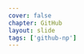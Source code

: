 ```yaml
---
cover: false
chapter: GitHub
layout: slide
tags: ['github-np']
---
```


<div class="octicon octicon-comment-discussion"></div>
